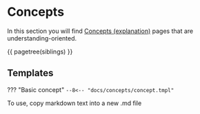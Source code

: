 # Concepts

In this section you will find [Concepts (explanation)](https://diataxis.fr/explanation) pages that are understanding-oriented.

{{ pagetree(siblings) }}

## Templates

??? "Basic concept"
    ```
    --8<-- "docs/concepts/concept.tmpl"
    ```

To use, copy markdown text into a new .md file